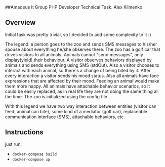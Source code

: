 ##Amadeus It Group PHP Developer Technical Task. Alex Klimenko

## Overview

Initial task was pretty trivial, so I decided to add some complexity to it :)

The legend: a person goes to the zoo and sends SMS messages to his/her spouse about
everything he/she observes there. The zoo has a golf car that drives visitors to
all animals. Animals cannot "send messages", only display(yield) their behaviour. 
A visitor observes behaviors displayed by animals and sends everything using SMS (stdOut).
Also a visitor chooses to interact with each animal, so there's a change of
being bited by it. After every interaction a visitor sends his mood status. 
Also all animals have face expressions that are affected by their mood. 
Feeding an animal would make them more happy. All animals have attachable behavior scenarios, 
so it could be easily replaced, as in real life they are not doing the same thing all 
the time. The zoo is initialized using the config file.
  
With this legend we have two way interaction between entities (visitor can feed, 
animal can bite), some kind of a mediator (golf car), replaceable communication
interface (SMS), attachable behaviors, etc.

## Instructions

just run:

* `docker-compose build`
* `docker-compose up`